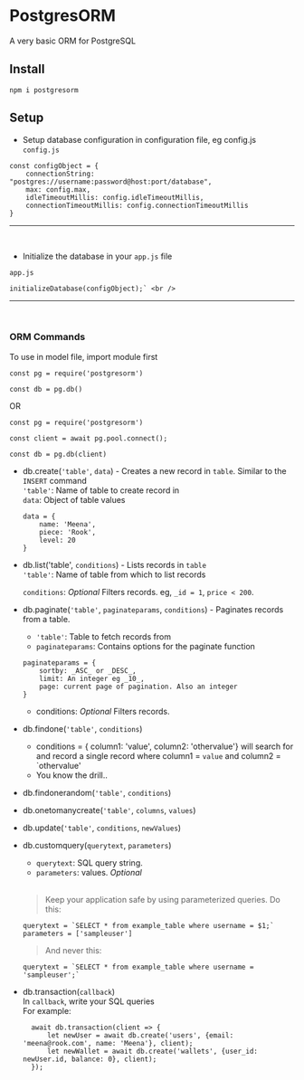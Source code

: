 # PostgresORM

A very basic ORM for PostgreSQL

## Install
```
npm i postgresorm
```
## Setup
- Setup database configuration in configuration file, eg config.js
`config.js`

```
const configObject = {
    connectionString: "postgres://username:password@host:port/database",
    max: config.max,
    idleTimeoutMillis: config.idleTimeoutMillis,
    connectionTimeoutMillis: config.connectionTimeoutMillis
}
```
<hr />
<br />

- Initialize the database in your `app.js` file<br />

`app.js`

```
initializeDatabase(configObject);` <br />
```
<hr />
<br />


### ORM Commands
To use in model file, import module first <br />
```
const pg = require('postgresorm')

const db = pg.db()
```

OR

```
const pg = require('postgresorm')

const client = await pg.pool.connect();

const db = pg.db(client)
```
- db.create(`'table'`, `data`) - Creates a new record in `table`. Similar to the `INSERT` command<br />
  `'table'`: Name of table to create record in <br />
  `data`: Object of table values
    ```
    data = {
        name: 'Meena',
        piece: 'Rook',
        level: 20
    }
    ```
- db.list('table', `conditions`) - Lists records in `table`<br />
  `'table'`: Name of table from which to list records<br />

  `conditions`: _Optional_ Filters records. eg, `_id = 1`, `price < 200`.<br />
- db.paginate(`'table'`, `paginateparams`, `conditions`) - Paginates records from a table.  <br />
  - `'table'`: Table to fetch records from
  - `paginateparams`: Contains options for the paginate function <br />
  ```
  paginateparams = {
      sortby: _ASC_ or _DESC_,
      limit: An integer eg _10_,
      page: current page of pagination. Also an integer
  }
  ```
  - conditions: _Optional_ Filters records.
- db.findone(`'table'`, `conditions`)
  - conditions = { column1: 'value', column2: 'othervalue'} will search for and record a single record where column1 = `value` and column2 = `othervalue'
  - You know the drill..

- db.findonerandom(`'table'`, `conditions`)
- db.onetomanycreate(`'table'`, `columns`, `values`)
- db.update(`'table'`, `conditions`, `newValues`)
- db.customquery(`querytext`, `parameters`)
  - `querytext`: SQL query string. 
  - `parameters`: values. _Optional_<br /> <br />
  > Keep your application safe by using parameterized queries. Do this: <br />
  ```
  querytext = `SELECT * from example_table where username = $1;`
  parameters = ['sampleuser']
  ```
  > And never this:<br />
  ```
  querytext = `SELECT * from example_table where username = 'sampleuser';`
  ```
- db.transaction(`callback`)<br />
  In `callback`, write your SQL queries<br />
  For example: </br >
  ```
    await db.transaction(client => {
        let newUser = await db.create('users', {email: 'meena@rook.com', name: 'Meena'}, client);
        let newWallet = await db.create('wallets', {user_id: newUser.id, balance: 0}, client);
    });
  ```


